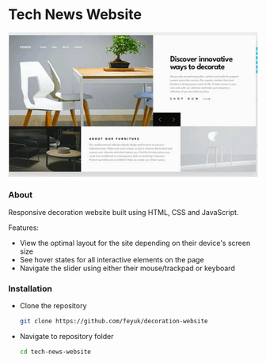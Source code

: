 # Tech News Website

![preview](image-preview-decoration.png)


### About

Responsive decoration website built using HTML, CSS and JavaScript.

Features:

- View the optimal layout for the site depending on their device's screen size
- See hover states for all interactive elements on the page
- Navigate the slider using either their mouse/trackpad or keyboard


### Installation

- Clone the repository
  ```sh
  git clone https://github.com/feyuk/decoration-website
  ```
- Navigate to repository folder
  ```sh
  cd tech-news-website
  ```



